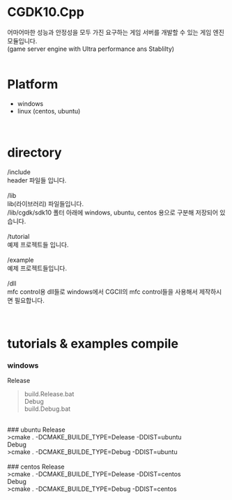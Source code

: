 # CGDK10.Cpp
어마어마한 성능과 안정성을 모두 가진 요구하는 게임 서버를 개발할 수 있는 게임 엔진 모듈입니다.<br/>
(game server engine with Ultra performance ans Stablilty)<br/>
<br/>

# Platform
 - windows<br/>
 - linux (centos, ubuntu)<br/>
<br/>

# directory
/include<br/>
header 파일들 입니다.<br/>
<br/>
/lib<br/>
lib(라이브러리) 파일들입니다. <br/>
/lib/cgdk/sdk10 폴터 아래에 windows, ubuntu, centos 용으로 구분해 저장되어 있습니다.<br/>
<br/>
/tutorial<br/>
예제 프로젝트들 입니다.<br/>
<br/>
/example<br/>
예제 프로젝트들입니다.<br/>
<br/>
/dll<br/>
mfc control용 dll들로 windows에서 CGCII의 mfc control들을 사용해서 제작하시면 필요합니다.<br/>
<br/>
<br/>

# tutorials & examples compile
### windows
Release<br/>
> build.Release.bat<br/>
Debug<br/>
> build.Debug.bat<br/>
<br/>
### ubuntu
Release<br/>
>cmake . -DCMAKE_BUILDE_TYPE=Delease -DDIST=ubuntu<br/>
Debug<br/>
>cmake . -DCMAKE_BUILDE_TYPE=Debug -DDIST=ubuntu<br/>
<br/>
### centos
Release<br/>
>cmake . -DCMAKE_BUILDE_TYPE=Delease -DDIST=centos<br/>
Debug<br/>
>cmake . -DCMAKE_BUILDE_TYPE=Debug -DDIST=centos<br/>